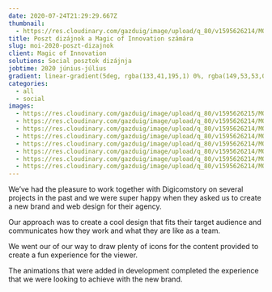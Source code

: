 ```yaml
---
date: 2020-07-24T21:29:29.667Z
thumbnail:
  - https://res.cloudinary.com/gazduig/image/upload/q_80/v1595626214/MOI/Frame_82_wmybxx.webp
title: Poszt dizájnok a Magic of Innovation számára
slug: moi-2020-poszt-dizajnok
client: Magic of Innovation
solutions: Social posztok dizájnja
jobtime: 2020 június-július
gradient: linear-gradient(5deg, rgba(133,41,195,1) 0%, rgba(149,53,53,0) 71%)
categories:
  - all
  - social
images:
  - https://res.cloudinary.com/gazduig/image/upload/q_80/v1595626215/MOI/Frame_86_pv2b0f.webp
  - https://res.cloudinary.com/gazduig/image/upload/q_80/v1595626214/MOI/Frame_81_mmpajg.webp
  - https://res.cloudinary.com/gazduig/image/upload/q_80/v1595626214/MOI/Frame_85_cbo0un.webp
  - https://res.cloudinary.com/gazduig/image/upload/q_80/v1595626214/MOI/Frame_82_wmybxx.webp
  - https://res.cloudinary.com/gazduig/image/upload/q_80/v1595626214/MOI/Frame_83_fjwwf1.webp
  - https://res.cloudinary.com/gazduig/image/upload/q_80/v1595626214/MOI/Frame_80_kvzg4b.webp
  - https://res.cloudinary.com/gazduig/image/upload/q_80/v1595626214/MOI/Frame_79_xk0ogf.webp
  - https://res.cloudinary.com/gazduig/image/upload/q_80/v1595626214/MOI/Frame_84_gtlxty.webp
---
```

<!--StartFragment-->

We’ve had the pleasure to work together with Digicomstory on several projects in the past and we were super happy when they asked us to create a new brand and web design for their agency.

Our approach was to create a cool design that fits their target audience and communicates how they work and what they are like as a team.

We went our of our way to draw plenty of icons for the content provided to create a fun experience for the viewer.

The animations that were added in development completed the experience that we were looking to achieve with the new brand.

<!--EndFragment-->